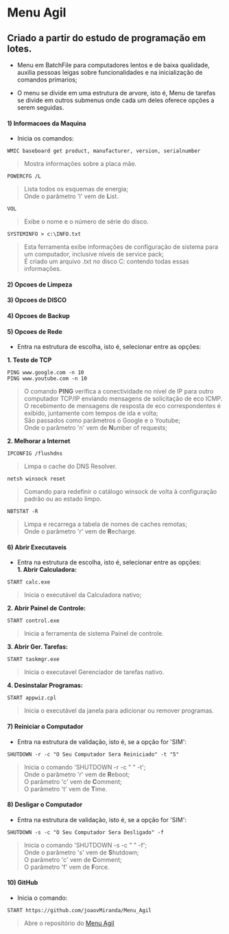 # Menu Agil  
## Criado a partir do estudo de programação em lotes.  

 * Menu em BatchFile   para computadores lentos e de baixa qualidade, auxilia pessoas leigas sobre funcionalidades e na inicialização de comandos primarios;

* O menu se divide em uma estrutura de arvore, isto é, Menu de tarefas se divide em outros submenus onde cada um deles oferece opções a serem seguidas.

#### 1) Informacoes da Maquina  
 * Inicia os comandos:  
 
````
WMIC baseboard get product, manufacturer, version, serialnumber
````
> Mostra informações sobre a placa mãe.  

````
POWERCFG /L
````
> Lista todos os esquemas de energia;  
Onde o parâmetro 'l' vem de **L**ist.  

````
VOL
````
> Exibe o nome e o número de série do disco.  

````
SYSTEMINFO > c:\INFO.txt
````
> Esta ferramenta exibe informações de configuração de sistema para um computador, inclusive níveis de service pack;  
É criado um arquivo .txt no disco C: contendo todas essas informações.  

#### 2) Opcoes de Limpeza   

#### 3) Opcoes de DISCO  

#### 4) Opcoes de Backup  

#### 5) Opcoes de Rede  
* Entra na estrutura de escolha, isto é, selecionar entre as opções:  

**1. Teste de TCP**  
 ```
 PING www.google.com -n 10
 PING www.youtube.com -n 10
 ```
> O comando **PING** verifica a conectividade no nível de IP para outro computador TCP/IP enviando mensagens de solicitação de eco ICMP. O recebimento de mensagens de resposta de eco correspondentes é exibido, juntamente com tempos de ida e volta;  
São passados como parâmetros o Google e o Youtube;  
Onde o parâmetro 'n' vem de **N**umber of requests;  

**2. Melhorar a Internet**  

```
IPCONFIG /flushdns
```
> Limpa o cache do DNS Resolver.

```
netsh winsock reset
```
> Comando para redefinir o catálogo winsock de volta à configuração padrão ou ao estado limpo.  
```
NBTSTAT -R
```
> Limpa e recarrega a tabela de nomes de caches remotas;  
Onde o parâmetro 'r' vem de **R**echarge.  


#### 6) Abrir Executaveis  
* Entra na estrutura de escolha, isto é, selecionar entre as opções:   
**1.  Abrir Calculadora:**  
```
START calc.exe
```
> Inicia o executável da Calculadora nativo;

**2.  Abrir Painel de Controle:**
```
START control.exe
```
> Inicia a ferramenta de sistema Painel de controle.  

**3.  Abrir Ger. Tarefas:**  
```
START taskmgr.exe
```
> Inicia o executavel Gerenciador de tarefas nativo.  

**4.  Desinstalar Programas:**  
```
START appwiz.cpl
```
> Inicia o executável da janela para adicionar ou remover programas.  


#### 7) Reiniciar o Computador  
* Entra na estrutura de validação, isto é, se a opção for 'SIM':  

```
SHUTDOWN -r -c "O Seu Computador Sera Reiniciado" -t "5"
```

> Inicia o comando 'SHUTDOWN -r -c " " -t';  
Onde o parâmetro 'r' vem de **R**eboot;  
O parâmetro 'c' vem de **C**omment;  
O parâmetro 't' vem de **T**ime.


#### 8) Desligar o Computador  
* Entra na estrutura de validação, isto é, se a opção for 'SIM':  

```
SHUTDOWN -s -c "O Seu Computador Sera Desligado" -f
```

> Inicia o comando 'SHUTDOWN -s -c " " -f';  
Onde o parâmetro 's' vem de **S**hutdown;  
O parâmetro 'c' vem de **C**omment;  
O parâmetro 'f' vem de **F**orce.

#### 10) GitHub  
* Inicia o comando:  
```
START https://github.com/joaovMiranda/Menu_Agil
```
> Abre o repositório do [Menu Agil](https://github.com/joaovMiranda/Menu_Agil)  


